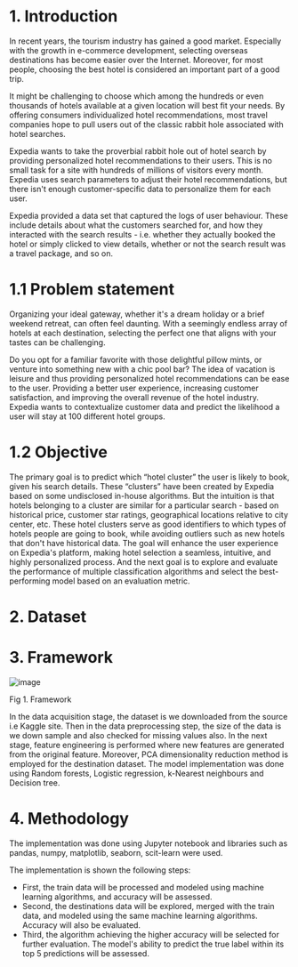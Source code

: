 # 1. Introduction
In recent years, the tourism industry has gained a good market. Especially with the growth in e-commerce development, selecting overseas destinations has become easier over the Internet. Moreover, for most people, choosing the best hotel is considered an important part of a good trip.

It might be challenging to choose which among the hundreds or even thousands of hotels available at a given location will best fit your needs. By offering consumers individualized hotel recommendations, most travel companies hope to pull users out of the classic rabbit hole associated with hotel searches.

Expedia wants to take the proverbial rabbit hole out of hotel search by providing personalized hotel recommendations to their users. This is no small task for a site with hundreds of millions of visitors every month. Expedia uses search parameters to adjust their hotel recommendations, but there isn't enough customer-specific data to personalize them for each user.

Expedia provided a data set that captured the logs of user behaviour. These include details about what the customers searched for, and how they interacted with the search results - i.e. whether they actually booked the hotel or simply clicked to view details, whether or not the search result was a travel package, and so on. 

# 1.1 Problem statement

Organizing your ideal gateway, whether it's a dream holiday or a brief weekend retreat, can often feel daunting. With a seemingly endless array of hotels at each destination, selecting the perfect one that aligns with your tastes can be challenging. 

Do you opt for a familiar favorite with those delightful pillow mints, or venture into something new with a chic pool bar? The idea of vacation is leisure and thus providing personalized hotel recommendations can be ease to the user. Providing a better user experience, increasing customer satisfaction, and improving the overall revenue of the hotel industry. Expedia wants to contextualize customer data and predict the likelihood a user will stay at 100 different hotel groups.

# 1.2 Objective

The primary goal is to predict which “hotel cluster” the user is likely to book, given his search details. These “clusters” have been created by Expedia based on some undisclosed in-house algorithms. But the intuition is that hotels belonging to a cluster are similar for a particular search - based on historical price, customer star ratings, geographical locations relative to city center, etc. These hotel clusters serve as good identifiers to which types of hotels people are going to book, while avoiding outliers such as new hotels that don't have historical data. The goal will enhance the user experience on Expedia's platform, making hotel selection a seamless, intuitive, and highly personalized process. 
And the next goal is to explore and evaluate the performance of multiple classification algorithms and select the best-performing model based on an evaluation metric.

# 2. Dataset

# 3. Framework

![image](https://github.com/user-attachments/assets/f266ba67-a4a6-461f-b3fb-e93bcac2e4f5)

Fig 1. Framework

In the data acquisition stage, the dataset is we downloaded from the source i.e Kaggle site. Then in the data preprocessing step, the size of the data is we down sample and also checked for missing values also. In the next stage, feature engineering is performed where  new features are generated from the original feature. Moreover, PCA dimensionality reduction method is employed for the destination dataset. The model implementation was done using Random forests, Logistic regression, k-Nearest neighbours and Decision tree.

# 4. Methodology 

The implementation was done using Jupyter notebook and libraries such as pandas, numpy, matplotlib, seaborn, scit-learn were used.

The implementation is shown the following steps: 

- First, the train data will be processed and modeled using machine learning algorithms, and accuracy will be assessed.
- Second, the destinations data will be explored, merged with the train data, and modeled using the same machine learning algorithms. Accuracy will also be evaluated.
- Third, the algorithm achieving the higher accuracy will be selected for further evaluation. The model's ability to predict the true label within its top 5 predictions will be assessed.



